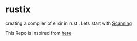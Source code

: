 # rustix


creating a compiler of elixir in rust .
Lets start with [Scanning](https://github.com/rufevean/rustix/blob/main/src/lexer/Readme.MD)


This Repo is  Inspired from [here](https://github.com/DoctorWkt/acwj)


